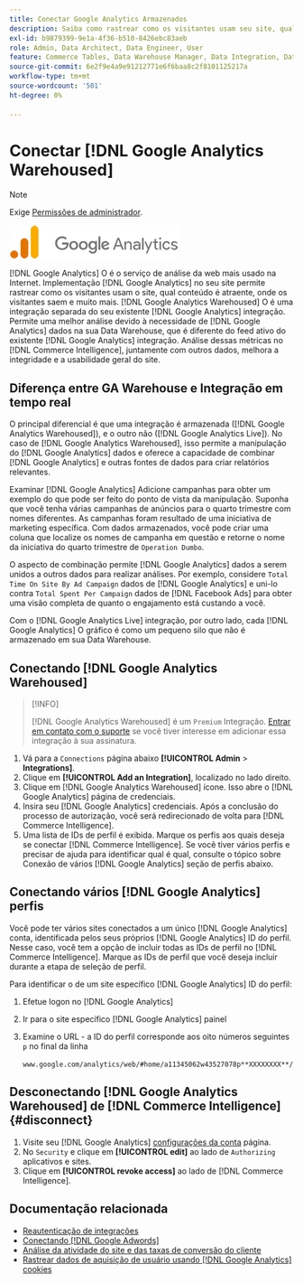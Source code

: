 ```yaml
---
title: Conectar Google Analytics Armazenados
description: Saiba como rastrear como os visitantes usam seu site, qual conteúdo é atraente, onde os visitantes saem e muito mais.
exl-id: b9879399-9e1a-4f36-b510-8426ebc83aeb
role: Admin, Data Architect, Data Engineer, User
feature: Commerce Tables, Data Warehouse Manager, Data Integration, Data Import/Export
source-git-commit: 6e2f9e4a9e91212771e6f6baa8c2f8101125217a
workflow-type: tm+mt
source-wordcount: '501'
ht-degree: 0%

---
```


# Conectar [!DNL Google Analytics Warehoused]

>[!NOTE]
>
>Exige [Permissões de administrador](../../../administrator/user-management/user-management.md).

![](../../../assets/google-analytics-logo.png)

[!DNL Google Analytics] O é o serviço de análise da web mais usado na Internet. Implementação [!DNL Google Analytics] no seu site permite rastrear como os visitantes usam o site, qual conteúdo é atraente, onde os visitantes saem e muito mais. [!DNL Google Analytics Warehoused] O é uma integração separada do seu existente [!DNL Google Analytics] integração. Permite uma melhor análise devido à necessidade de [!DNL Google Analytics] dados na sua Data Warehouse, que é diferente do feed ativo do existente [!DNL Google Analytics] integração. Análise dessas métricas no [!DNL Commerce Intelligence], juntamente com outros dados, melhora a integridade e a usabilidade geral do site.

## Diferença entre GA Warehouse e Integração em tempo real

O principal diferencial é que uma integração é armazenada ([!DNL Google Analytics Warehoused]), e o outro não ([!DNL Google Analytics Live]). No caso de [!DNL Google Analytics Warehoused], isso permite a manipulação do [!DNL Google Analytics] dados e oferece a capacidade de combinar [!DNL Google Analytics] e outras fontes de dados para criar relatórios relevantes.

Examinar [!DNL Google Analytics] Adicione campanhas para obter um exemplo do que pode ser feito do ponto de vista da manipulação. Suponha que você tenha várias campanhas de anúncios para o quarto trimestre com nomes diferentes. As campanhas foram resultado de uma iniciativa de marketing específica. Com dados armazenados, você pode criar uma coluna que localize os nomes de campanha em questão e retorne o nome da iniciativa do quarto trimestre de `Operation Dumbo`.

O aspecto de combinação permite [!DNL Google Analytics] dados a serem unidos a outros dados para realizar análises. Por exemplo, considere `Total Time On Site By Ad Campaign` dados de [!DNL Google Analytics] e uni-lo contra `Total Spent Per Campaign` dados de [!DNL Facebook Ads] para obter uma visão completa de quanto o engajamento está custando a você.

Com o [!DNL Google Analytics Live] integração, por outro lado, cada [!DNL Google Analytics] O gráfico é como um pequeno silo que não é armazenado em sua Data Warehouse.

## Conectando [!DNL Google Analytics Warehoused]

>[!INFO]
>
>[!DNL Google Analytics Warehoused] é um `Premium` Integração. [Entrar em contato com o suporte](https://experienceleague.adobe.com/docs/commerce-knowledge-base/kb/troubleshooting/miscellaneous/mbi-service-policies.html) se você tiver interesse em adicionar essa integração à sua assinatura.

1. Vá para a `Connections` página abaixo **[!UICONTROL Admin** > **Integrations]**.
1. Clique em **[!UICONTROL Add an Integration]**, localizado no lado direito.
1. Clique em [!DNL Google Analytics Warehoused] ícone. Isso abre o [!DNL Google Analytics] página de credenciais.
1. Insira seu [!DNL Google Analytics] credenciais. Após a conclusão do processo de autorização, você será redirecionado de volta para [!DNL Commerce Intelligence].
1. Uma lista de IDs de perfil é exibida. Marque os perfis aos quais deseja se conectar [!DNL Commerce Intelligence]. Se você tiver vários perfis e precisar de ajuda para identificar qual é qual, consulte o tópico sobre Conexão de vários [!DNL Google Analytics] seção de perfis abaixo.

## Conectando vários [!DNL Google Analytics] perfis

Você pode ter vários sites conectados a um único [!DNL Google Analytics] conta, identificada pelos seus próprios [!DNL Google Analytics] ID do perfil. Nesse caso, você tem a opção de incluir todas as IDs de perfil no [!DNL Commerce Intelligence]. Marque as IDs de perfil que você deseja incluir durante a etapa de seleção de perfil.

Para identificar o de um site específico [!DNL Google Analytics] ID do perfil:

1. Efetue logon no [!DNL Google Analytics]
1. Ir para o site específico [!DNL Google Analytics] painel
1. Examine o URL - a ID do perfil corresponde aos oito números seguintes `p` no final da linha

   `www.google.com/analytics/web/#home/a11345062w43527078p**XXXXXXXX**/`

## Desconectando [!DNL Google Analytics Warehoused] de [!DNL Commerce Intelligence] {#disconnect}

1. Visite seu [!DNL Google Analytics] [configurações da conta](https://myaccount.google.com/intro) página.
1. No `Security` e clique em **[!UICONTROL edit]** ao lado de `Authorizing` aplicativos e sites.
1. Clique em **[!UICONTROL revoke access]** ao lado de [!DNL Commerce Intelligence].

## Documentação relacionada

* [Reautenticação de integrações](https://experienceleague.adobe.com/docs/commerce-knowledge-base/kb/how-to/mbi-reauthenticating-integrations.html)
* [Conectando [!DNL Google Adwords]](../integrations/google-adwords.md)
* [Análise da atividade do site e das taxas de conversão do cliente](../../analysis/web-act-cust-conversion.md)
* [Rastrear dados de aquisição de usuário usando [!DNL Google Analytics] cookies](../../analysis/google-track-user-acq.md)
